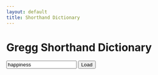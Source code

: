 ```yaml
---
layout: default
title: Shorthand Dictionary
---
```


<script type="text/javascript" src="/users/jcyang/shorthand/data.js"></script>

# Gregg Shorthand Dictionary

<p><input id="txt1" type="text" value="happiness">
<input id="submit" type="button" value="Load" onclick="hideSuggestion();refreshImage()"></p>

<p id="record"></p>

<div id="suggest" style="display:none">
<p>Similar words</p>
<input id="bt0" type="button" value="bt0" onclick="document.getElementById('txt1').value = document.getElementById('bt0').value;refreshImage()">
<input id="bt1" type="button" value="bt1" onclick="document.getElementById('txt1').value = document.getElementById('bt1').value;refreshImage()">
<input id="bt2" type="button" value="bt2" onclick="document.getElementById('txt1').value = document.getElementById('bt2').value;refreshImage()">
<input id="bt3" type="button" value="bt3" onclick="document.getElementById('txt1').value = document.getElementById('bt3').value;refreshImage()">
<input id="bt4" type="button" value="bt4" onclick="document.getElementById('txt1').value = document.getElementById('bt4').value;refreshImage()">
<input id="bt5" type="button" value="bt5" onclick="document.getElementById('txt1').value = document.getElementById('bt5').value;refreshImage()">
<input id="bt6" type="button" value="bt6" onclick="document.getElementById('txt1').value = document.getElementById('bt6').value;refreshImage()">
<input id="bt7" type="button" value="bt7" onclick="document.getElementById('txt1').value = document.getElementById('bt7').value;refreshImage()">
</div>